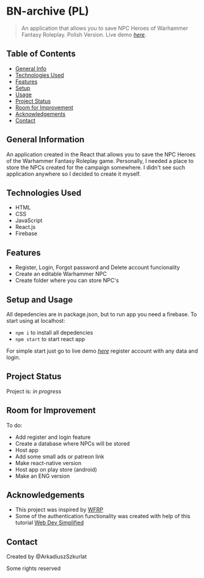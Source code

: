 # BN-archive (PL)
> An application that allows you to save NPC Heroes of Warhammer Fantasy Roleplay. Polish Version.
> Live demo [_here_](bn-archive-dev).

## Table of Contents
* [General Info](#general-information)
* [Technologies Used](#technologies-used)
* [Features](#features)
* [Setup](#setup)
* [Usage](#usage)
* [Project Status](#project-status)
* [Room for Improvement](#room-for-improvement)
* [Acknowledgements](#acknowledgements)
* [Contact](#contact)


## General Information
An application created in the React that allows you to save the NPC Heroes of the Warhammer Fantasy Roleplay game. Personally, I needed a place to store the NPCs created for the campaign somewhere. I didn't see such application anywhere so I decided to create it myself.


## Technologies Used
- HTML
- CSS
- JavaScript
- React.js
- Firebase


## Features
- Register, Login, Forgot password and Delete account funcionality
- Create an editable Warhammer NPC
- Create folder where you can store NPC's


## Setup and Usage
All depedencies are in package.json, but to run app you need a firebase.
To start using at localhost:
- `npm i` to install all depedencies
- `npm start` to start react app

For simple start just go to live demo [_here_](bn-archive-dev) register account with any data and login.

## Project Status
Project is: _in progress_ 


## Room for Improvement
To do:
- Add register and login feature
- Create a database where NPCs will be stored
- Host app 
- Add some small ads or patreon link
- Make react-native version 
- Host app on play store (android)
- Make an ENG version

## Acknowledgements
- This project was inspired by [WFRP](https://cubicle7games.com/product/warhammer-fantasy-roleplay-rulebook/)
- Some of the authentication functionality was created with help of this tutorial [Web Dev Simplified](https://www.youtube.com/watch?v=PKwu15ldZ7k&t)

## Contact
Created by @ArkadiuszSzkurlat

Some rights reserved

